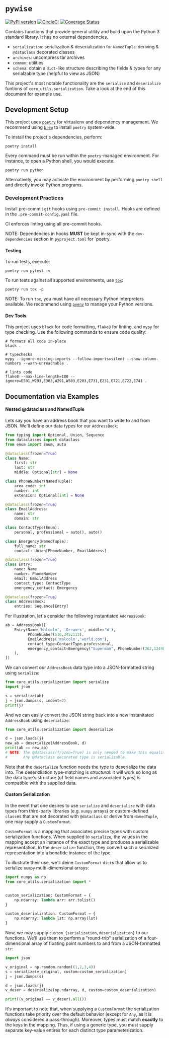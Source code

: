 # `pywise`
[![PyPI version](https://badge.fury.io/py/pywise.svg)](https://badge.fury.io/py/pywise) [![CircleCI](https://circleci.com/gh/malcolmgreaves/pywise/tree/main.svg?style=svg)](https://circleci.com/gh/malcolmgreaves/pywise/tree/main) [![Coverage Status](https://coveralls.io/repos/github/malcolmgreaves/pywise/badge.svg?branch=main)](https://coveralls.io/github/malcolmgreaves/pywise?branch=main)

Contains functions that provide general utility and build upon the Python 3 standard library. It has no external dependencies.
  - `serialization`: serialization & deserialization for `NamedTuple`-deriving & `@dataclass` decorated classes
  - `archives`: uncompress tar archives
  - `common`: utilities
  - `schema`: obtain a `dict`-like structure describing the fields & types for any serialzable type (helpful to view as JSON)

This project's most notable functionality are the `serialize` and `deserialize` funtions of `core_utils.serialization`.
Take a look at the end of this document for example use.



## Development Setup
This project uses [`poetry`](https://python-poetry.org/) for virtualenv and dependency management. We recommend using [`brew`](https://brew.sh/) to install `poetry` system-wide.

To install the project's dependencies, perform:
```
poetry install
```

Every command must be run within the `poetry`-managed environment.
For instance, to open a Python shell, you would execute:
```
poetry run python
```
Alternatively, you may activate the environment by performing `poetry shell` and directly invoke Python programs.

### Development Practices
Install pre-commit `git` hooks using `pre-commit install`. Hooks are defined in the `.pre-commit-config.yaml` file.

CI enforces linting using all pre-commit hooks.

NOTE: Dependencies in hooks **MUST** be kept in-sync with the 
      `dev-dependencies` section in `pyproject.toml` for `poetry.


#### Testing
To run tests, execute:
```
poetry run pytest -v
```
To run tests against all supported environments, use [`tox`](https://tox.readthedocs.io/en/latest/):
```
poetry run tox -p
```
NOTE: To run `tox`, you must have all necessary Python interpreters available.
      We recommend using [`pyenv`](https://github.com/pyenv/pyenv) to manage your Python versions.


#### Dev Tools
This project uses `black` for code formatting, `flake8` for linting, and
`mypy` for type checking. Use the following commands to ensure code quality:
```
# formats all code in-place
black .

# typechecks
mypy --ignore-missing-imports --follow-imports=silent --show-column-numbers --warn-unreachable .

# lints code
flake8 --max-line-length=100 --ignore=E501,W293,E303,W291,W503,E203,E731,E231,E721,E722,E741 .
```


## Documentation via Examples

#### Nested @dataclass and NamedTuple
Lets say you have an address book that you want to write to and from JSON.
We'll define our data types for our `AddressBook`:

```python
from typing import Optional, Union, Sequence
from dataclasses import dataclass
from enum import Enum, auto

@dataclass(frozen=True)
class Name:
    first: str
    last: str
    middle: Optional[str] = None

class PhoneNumber(NamedTuple):
    area_code: int
    number: int
    extension: Optional[int] = None

@dataclass(frozen=True)
class EmailAddress:
    name: str
    domain: str

class ContactType(Enum):
    personal, professional = auto(), auto()

class Emergency(NamedTuple):
    full_name: str
    contact: Union[PhoneNumber, EmailAddress]

@dataclass(frozen=True)
class Entry:
    name: Name
    number: PhoneNumber
    email: EmailAddress
    contact_type: ContactType
    emergency_contact: Emergency

@dataclass(frozen=True)
class AddressBook:
    entries: Sequence[Entry]
```

For illustration, let's consider the following instantiated `AddressBook`:
```python
ab = AddressBook([
    Entry(Name('Malcolm', 'Greaves', middle='W'), 
          PhoneNumber(510,3452113),
          EmailAddress('malcolm','world.com'),
          contact_type=ContactType.professional,
          emergency_contact=Emergency("Superman", PhoneNumber(262,1249865,extension=1))
    ),
])
```

We can convert our `AddressBook` data type into a JSON-formatted string using `serialize`:
```python
from core_utils.serialization import serialize
import json

s = serialize(ab)
j = json.dumps(s, indent=2)
print(j)
```

And we can easily convert the JSON string back into a new instanitated `AddressBook` using `deserialize`:
```python
from core_utils.serialization import deserialize

d = json.loads(j)
new_ab = deserialize(AddressBook, d)
print(ab == new_ab)
# NOTE: The @dataclass(frozen=True) is only needed to make this equality work.
#       Any @dataclass decorated type is serializable. 
```

Note that the `deserialize` function needs the type to deserialize the data into. The deserizliation
type-matching is _structural_: it will work so long as the data type's structure (of field names and
associated types) is compatible with the supplied data.


#### Custom Serialization
In the event that one desires to use `serialize` and `deserialize` with data types from third-party libraries (e.g. `numpy` arrays) or custom-defined `class`es that are not decorated with `@dataclass` or derive from `NamedTuple`, one may supply a `CustomFormat`.

`CustomFormat` is a mapping that associates precise types with custom serialization functions. When supplied to `serialize`, the values in the mapping accept an instance of the exact type and produces a serializable representation. In the `deserialize` function, they convert such a serialized representation into a bonafide instance of the type.

To illustrate their use, we'll deine `CustomFormat` `dict`s that allow us to serialize `numpy` multi-dimensional arrays:
```python
import numpy as np
from core_utils.serialization import *


custom_serialization: CustomFormat = {
    np.ndarray: lambda arr: arr.tolist()
}

custom_deserialization: CustomFormat = {
    np.ndarray: lambda lst: np.array(lst)
}
```

Now, we may supply `custom_{serialization,deserialization}` to our functions. We'll use them to perform a "round-trip" serialization of a four-dimensional array of floating point numbers to and from a JSON-formatted `str`:
```python
import json

v_original = np.random.random((1,2,3,4))
s = serialize(v_original, custom=custom_serialization)
j = json.dumps(s)

d = json.loads(j)
v_deser = deserialize(np.ndarray, d, custom=custom_deserialization)

print((v_original == v_deser).all())
```

It's important to note that, when supplying a `CustomFormat` the serialization functions take priority over the default behavior (except for `Any`, as it is _always_ considered a pass-through). Moreover, types must match **exactly** to the keys in the mapping. Thus, if using a generic type, you must supply separate key-value entires for each distinct type parameterization.

